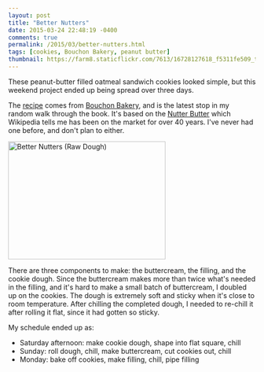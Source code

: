 ```yaml
---
layout: post
title: "Better Nutters"
date: 2015-03-24 22:48:19 -0400
comments: true
permalink: /2015/03/better-nutters.html
tags: [cookies, Bouchon Bakery, peanut butter]
thumbnail: https://farm8.staticflickr.com/7613/16728127618_f5311fe509_t.jpg
---
```


These peanut-butter filled oatmeal sandwich cookies looked simple,
but this weekend project ended up being spread over three days.

The [recipe](http://www.saveur.com/article/Recipes/Better-Nutters)
comes from [Bouchon Bakery](/tag/Bouchon%20Bakery), and is the latest
stop in my random walk through the book. It's based on the [Nutter
Butter](https://en.wikipedia.org/wiki/Nutter_Butter) which Wikipedia
tells me has been on the market for over 40 years. I've never had one
before, and don't plan to either.

<a href="https://www.flickr.com/photos/gnuf/16719802770" title="Better
Nutters (Raw Dough) by Eric Fung, on Flickr"><img
src="https://farm9.staticflickr.com/8740/16719802770_38a12def0c_n.jpg"
width="320" height="240" alt="Better Nutters (Raw Dough)"></a>

There are three components to make: the buttercream, the filling, and
the cookie dough. Since the buttercream makes more than twice what's
needed in the filling, and it's hard to make a small batch of
buttercream, I doubled up on the cookies. The dough is extremely
soft and sticky when it's close to room temperature. After chilling the
completed dough, I needed to re-chill it after rolling it flat, since it
had gotten so sticky.

My schedule ended up as: 

- Saturday afternoon: make cookie dough, shape into flat square, chill
- Sunday: roll dough, chill, make buttercream, cut cookies out, chill
- Monday: bake off cookies, make filling, chill, pipe filling

